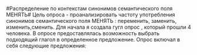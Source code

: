 #Распределение по контекстам синонимов семантического поля МЕНЯТЬ#
Цель опроса - проанализировать частоту употребления синонимов семантического поля МЕНЯТЬ : переменить, заменить, изменить,сменить. Для начала я создала гугл опрос , который прошли 4 человека. В опросе предоставлялась возможность выбрать подходящий глагол в определенное предложение. Опрос включал в себя следующие предложения:
